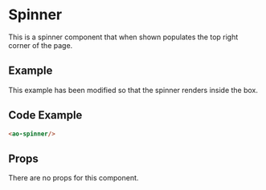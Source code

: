 # Spinner

This is a spinner component that when shown populates the top right corner of the page.

## Example

This example has been modified so that the spinner renders inside the box.

<Doc-Spinner/>

## Code Example

```html
<ao-spinner/>
```

## Props

There are no props for this component.
